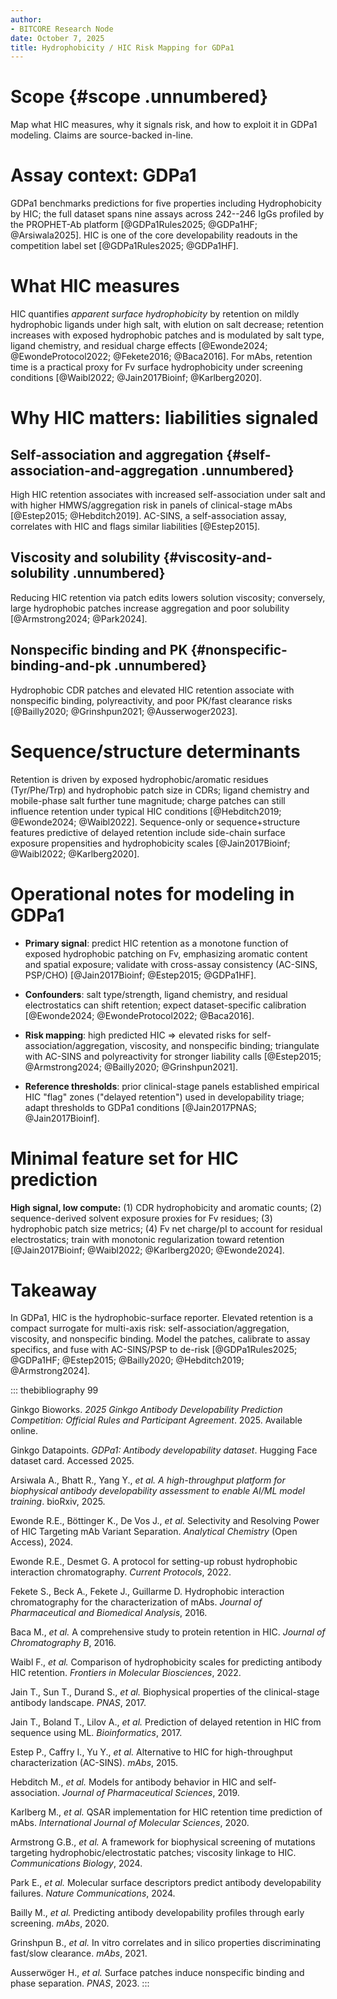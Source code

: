 ```yaml
---
author:
- BITCORE Research Node
date: October 7, 2025
title: Hydrophobicity / HIC Risk Mapping for GDPa1
---
```


# Scope {#scope .unnumbered}

Map what HIC measures, why it signals risk, and how to exploit it in
GDPa1 modeling. Claims are source-backed in-line.

# Assay context: GDPa1

GDPa1 benchmarks predictions for five properties including
Hydrophobicity by HIC; the full dataset spans nine assays across
242--246 IgGs profiled by the PROPHET-Ab platform
[@GDPa1Rules2025; @GDPa1HF; @Arsiwala2025]. HIC is one of the core
developability readouts in the competition label set
[@GDPa1Rules2025; @GDPa1HF].

# What HIC measures

HIC quantifies *apparent surface hydrophobicity* by retention on mildly
hydrophobic ligands under high salt, with elution on salt decrease;
retention increases with exposed hydrophobic patches and is modulated by
salt type, ligand chemistry, and residual charge effects
[@Ewonde2024; @EwondeProtocol2022; @Fekete2016; @Baca2016]. For mAbs,
retention time is a practical proxy for Fv surface hydrophobicity under
screening conditions [@Waibl2022; @Jain2017Bioinf; @Karlberg2020].

# Why HIC matters: liabilities signaled

## Self-association and aggregation {#self-association-and-aggregation .unnumbered}

High HIC retention associates with increased self-association under salt
and with higher HMWS/aggregation risk in panels of clinical-stage mAbs
[@Estep2015; @Hebditch2019]. AC-SINS, a self-association assay,
correlates with HIC and flags similar liabilities [@Estep2015].

## Viscosity and solubility {#viscosity-and-solubility .unnumbered}

Reducing HIC retention via patch edits lowers solution viscosity;
conversely, large hydrophobic patches increase aggregation and poor
solubility [@Armstrong2024; @Park2024].

## Nonspecific binding and PK {#nonspecific-binding-and-pk .unnumbered}

Hydrophobic CDR patches and elevated HIC retention associate with
nonspecific binding, polyreactivity, and poor PK/fast clearance risks
[@Bailly2020; @Grinshpun2021; @Ausserwoger2023].

# Sequence/structure determinants

Retention is driven by exposed hydrophobic/aromatic residues
(Tyr/Phe/Trp) and hydrophobic patch size in CDRs; ligand chemistry and
mobile-phase salt further tune magnitude; charge patches can still
influence retention under typical HIC conditions
[@Hebditch2019; @Ewonde2024; @Waibl2022]. Sequence-only or
sequence+structure features predictive of delayed retention include
side-chain surface exposure propensities and hydrophobicity scales
[@Jain2017Bioinf; @Waibl2022; @Karlberg2020].

# Operational notes for modeling in GDPa1

-   **Primary signal**: predict HIC retention as a monotone function of
    exposed hydrophobic patching on Fv, emphasizing aromatic content and
    spatial exposure; validate with cross-assay consistency (AC-SINS,
    PSP/CHO) [@Jain2017Bioinf; @Estep2015; @GDPa1HF].

-   **Confounders**: salt type/strength, ligand chemistry, and residual
    electrostatics can shift retention; expect dataset-specific
    calibration [@Ewonde2024; @EwondeProtocol2022; @Baca2016].

-   **Risk mapping**: high predicted HIC $\Rightarrow$ elevated risks
    for self-association/aggregation, viscosity, and nonspecific
    binding; triangulate with AC-SINS and polyreactivity for stronger
    liability calls
    [@Estep2015; @Armstrong2024; @Bailly2020; @Grinshpun2021].

-   **Reference thresholds**: prior clinical-stage panels established
    empirical HIC "flag" zones ("delayed retention") used in
    developability triage; adapt thresholds to GDPa1 conditions
    [@Jain2017PNAS; @Jain2017Bioinf].

# Minimal feature set for HIC prediction

**High signal, low compute:** (1) CDR hydrophobicity and aromatic
counts; (2) sequence-derived solvent exposure proxies for Fv residues;
(3) hydrophobic patch size metrics; (4) Fv net charge/pI to account for
residual electrostatics; train with monotonic regularization toward
retention [@Jain2017Bioinf; @Waibl2022; @Karlberg2020; @Ewonde2024].

# Takeaway

In GDPa1, HIC is the hydrophobic-surface reporter. Elevated retention is
a compact surrogate for multi-axis risk: self-association/aggregation,
viscosity, and nonspecific binding. Model the patches, calibrate to
assay specifics, and fuse with AC-SINS/PSP to de-risk
[@GDPa1Rules2025; @GDPa1HF; @Estep2015; @Bailly2020; @Hebditch2019; @Armstrong2024].

::: thebibliography
99

Ginkgo Bioworks. *2025 Ginkgo Antibody Developability Prediction
Competition: Official Rules and Participant Agreement*. 2025. Available
online.

Ginkgo Datapoints. *GDPa1: Antibody developability dataset*. Hugging
Face dataset card. Accessed 2025.

Arsiwala A., Bhatt R., Yang Y., *et al.* *A high-throughput platform for
biophysical antibody developability assessment to enable AI/ML model
training*. bioRxiv, 2025.

Ewonde R.E., Böttinger K., De Vos J., *et al.* Selectivity and Resolving
Power of HIC Targeting mAb Variant Separation. *Analytical Chemistry*
(Open Access), 2024.

Ewonde R.E., Desmet G. A protocol for setting-up robust hydrophobic
interaction chromatography. *Current Protocols*, 2022.

Fekete S., Beck A., Fekete J., Guillarme D. Hydrophobic interaction
chromatography for the characterization of mAbs. *Journal of
Pharmaceutical and Biomedical Analysis*, 2016.

Baca M., *et al.* A comprehensive study to protein retention in HIC.
*Journal of Chromatography B*, 2016.

Waibl F., *et al.* Comparison of hydrophobicity scales for predicting
antibody HIC retention. *Frontiers in Molecular Biosciences*, 2022.

Jain T., Sun T., Durand S., *et al.* Biophysical properties of the
clinical-stage antibody landscape. *PNAS*, 2017.

Jain T., Boland T., Lilov A., *et al.* Prediction of delayed retention
in HIC from sequence using ML. *Bioinformatics*, 2017.

Estep P., Caffry I., Yu Y., *et al.* Alternative to HIC for
high-throughput characterization (AC-SINS). *mAbs*, 2015.

Hebditch M., *et al.* Models for antibody behavior in HIC and
self-association. *Journal of Pharmaceutical Sciences*, 2019.

Karlberg M., *et al.* QSAR implementation for HIC retention time
prediction of mAbs. *International Journal of Molecular Sciences*, 2020.

Armstrong G.B., *et al.* A framework for biophysical screening of
mutations targeting hydrophobic/electrostatic patches; viscosity linkage
to HIC. *Communications Biology*, 2024.

Park E., *et al.* Molecular surface descriptors predict antibody
developability failures. *Nature Communications*, 2024.

Bailly M., *et al.* Predicting antibody developability profiles through
early screening. *mAbs*, 2020.

Grinshpun B., *et al.* In vitro correlates and in silico properties
discriminating fast/slow clearance. *mAbs*, 2021.

Ausserwöger H., *et al.* Surface patches induce nonspecific binding and
phase separation. *PNAS*, 2023.
:::
